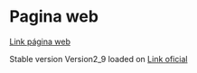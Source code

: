 <h1> Pagina web </h1>
<a href="https://jprigotti.github.io/JornadasSantojanni2022/" >Link página web</a>

<br>
<p>Stable version Version2_9 loaded on <span><a href="https://jornadascientificassantojanni.com" >Link oficial</a></span></p>